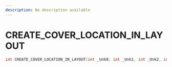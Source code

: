 ```yaml
---
description: No description available 
---
```


# CREATE_COVER_LOCATION_IN_LAYOUT

```cpp
int CREATE_COVER_LOCATION_IN_LAYOUT(int _Unk0, int _Unk1, int _Unk2, int _Unk3, int _Unk4, int _Unk5, int _Unk6, int _Unk7, int _Unk8);
```